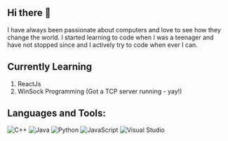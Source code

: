 ## Hi there 👋

<!--
**Helios03/Helios03** is a ✨ _special_ ✨ repository because its `README.md` (this file) appears on your GitHub profile.

Here are some ideas to get you started:

- 🔭 I’m currently working on ...
- 🌱 I’m currently learning ...
- 👯 I’m looking to collaborate on ...
- 🤔 I’m looking for help with ...
- 💬 Ask me about ...
- 📫 How to reach me: ...
- 😄 Pronouns: ...
- ⚡ Fun fact: ...
-->
I have always been passionate about computers and love to see how they change the world. I started learning to code when I was a teenager and have not stopped since and I actively try to code when ever I can.

## Currently Learning
1. ReactJs
1. WinSock Programming (Got a TCP server running - yay!)

## Languages and Tools:
![C++](https://img.shields.io/badge/C%2B%2B-00599C?style=for-the-badge&logo=c%2B%2B&logoColor=white)  ![Java](https://img.shields.io/badge/Java-ED8B00?style=for-the-badge&logo=java&logoColor=white)  ![Python](https://img.shields.io/badge/Python-FFD43B?style=for-the-badge&logo=python&logoColor=darkgreen) ![JavaScript](https://img.shields.io/badge/JavaScript-323330?style=for-the-badge&logo=javascript&logoColor=F7DF1E)  ![Visual Studio](https://img.shields.io/badge/Visual_Studio-5C2D91?style=for-the-badge&logo=visual%20studio&logoColor=white)
